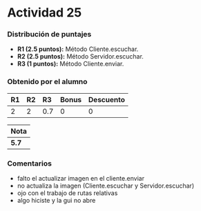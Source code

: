 ﻿# Actividad 25
### Distribución de puntajes

- **R1 (2.5 puntos):** Método Cliente.escuchar.
- **R2 (2.5 puntos):** Método Servidor.escuchar.
- **R3 (1 puntos):** Método Cliente.enviar.

### Obtenido por el alumno

| R1 | R2 | R3 | Bonus | Descuento |
|:---|:---|:---|:------|:----------|
| 2  | 2  | 0.7  |   0   |    0      |

| Nota |
|:-----|
| **5.7** |

### Comentarios
* falto el actualizar imagen en el cliente.enviar
* no actualiza la imagen (Cliente.escuchar y Servidor.escuchar)
* ojo con el trabajo de rutas relativas
* algo hiciste y la gui no abre